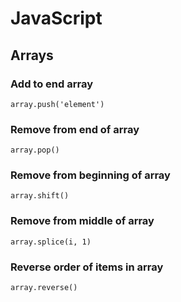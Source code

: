 # JavaScript

## Arrays
### Add to end array
```
array.push('element')
```

### Remove from end of array
```
array.pop()
```

### Remove from beginning of array
```
array.shift()
```

### Remove from middle of array
```
array.splice(i, 1)
```

### Reverse order of items in array
```
array.reverse()
```